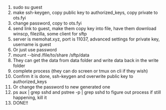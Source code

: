 1. sudo su guest
2. make ssh-keygen, copy public key to authorized_keys, copy private to ots.fyi
2. change password, copy to ots.fyi
3. send link to guest, make them copy key into file, have them download winscp, filezilla, some client for sftp
4. server is memohat.xyz, port is 11037, advanced settings for private key, username is guest
4. Or just use password
5. mount --bind /file/to/share /sftp/data
6. They can get the data from data folder and write data back in the write folder
7. complete process (they can do screen or tmux on cli if they wish)
8. Confirm it is done, ssh-keygen and overwrite public key to authorized_keys
8. Or change the password to new generated one
9. ps aux | grep sshd and pstree -p | grep sshd to figure out process if still happening, kill it
10. DONE!!
